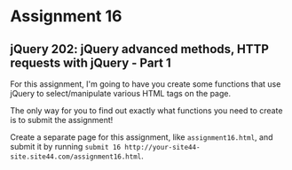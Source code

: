 # Assignment 16

## jQuery 202: jQuery advanced methods, HTTP requests with jQuery - Part 1

For this assignment, I'm going to have you create some functions that use jQuery to select/manipulate various HTML tags on the page.

The only way for you to find out exactly what functions you need to create is to submit the assignment!

Create a separate page for this assignment, like `assignment16.html`, and submit it by running `submit 16 http://your-site44-site.site44.com/assignment16.html`.
